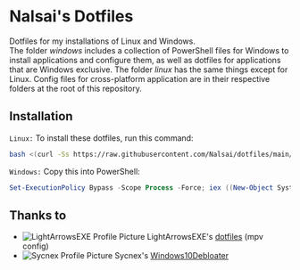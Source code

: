 # Nalsai's Dotfiles

Dotfiles for my installations of Linux and Windows.  
The folder *windows* includes a collection of PowerShell files for Windows to install applications and configure them, as well as dotfiles for applications that are Windows exclusive. 
The folder *linux* has the same things except for Linux.
Config files for cross-platform application are in their respective folders at the root of this repository.


## Installation

`Linux:` To install these dotfiles, run this command:

```bash
bash <(curl -Ss https://raw.githubusercontent.com/Nalsai/dotfiles/main/linux/install.sh)
```

`Windows:` Copy this into PowerShell:

```ps1
Set-ExecutionPolicy Bypass -Scope Process -Force; iex ((New-Object System.Net.WebClient).DownloadString('https://raw.githubusercontent.com/Nalsai/dotfiles/main/windows/install.ps1'))
```


## Thanks to

- ![LightArrowsEXE Profile Picture](https://avatars.githubusercontent.com/LightArrowsEXE?s=12) LightArrowsEXE's [dotfiles](https://github.com/LightArrowsEXE/dotfiles) (mpv config)
- ![Sycnex Profile Picture](https://avatars.githubusercontent.com/Sycnex?s=12) Sycnex's [Windows10Debloater](https://github.com/Sycnex/Windows10Debloater)
